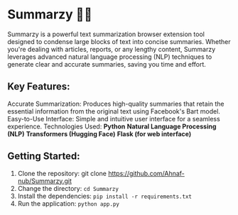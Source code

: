 # Summarzy 📄✨
Summarzy is a powerful text summarization browser extension tool designed to condense large blocks of text into concise summaries. Whether you're dealing with articles, reports, or any lengthy content, Summarzy leverages advanced natural language processing (NLP) techniques to generate clear and accurate summaries, saving you time and effort.

## Key Features:
Accurate Summarization: Produces high-quality summaries that retain the essential information from the original text using Facebook's Bart model.
Easy-to-Use Interface: Simple and intuitive user interface for a seamless experience.
Technologies Used:
**Python**
**Natural Language Processing (NLP)**
**Transformers (Hugging Face)**
**Flask (for web interface)**
## Getting Started:
1. Clone the repository: git clone https://github.com/Ahnaf-nub/Summarzy.git
2. Change the directory: `cd Summarzy`
3. Install the dependencies: `pip install -r requirements.txt`
4. Run the application: `python app.py`
